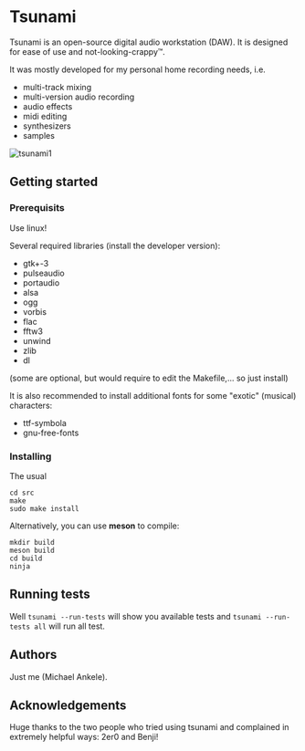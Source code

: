 # Tsunami

Tsunami is an open-source digital audio workstation (DAW). It is designed for ease of use and not-looking-crappy™.

It was mostly developed for my personal home recording needs, i.e.
 * multi-track mixing
 * multi-version audio recording
 * audio effects
 * midi editing
 * synthesizers
 * samples

![tsunami1](https://user-images.githubusercontent.com/6715031/58601128-cc391680-8287-11e9-9a9f-3db9e57f763b.png)

## Getting started

### Prerequisits

Use linux!

Several required libraries (install the developer version):
* gtk+-3
* pulseaudio
* portaudio
* alsa
* ogg
* vorbis
* flac
* fftw3
* unwind
* zlib
* dl

(some are optional, but would require to edit the Makefile,... so just install)


It is also recommended to install additional fonts for some "exotic" (musical) characters:
* ttf-symbola
* gnu-free-fonts


### Installing

The usual
```
cd src
make
sudo make install
```

Alternatively, you can use **meson** to compile:
```
mkdir build
meson build
cd build
ninja
```

## Running tests

Well `tsunami --run-tests` will show you available tests and `tsunami --run-tests all` will run all test.


## Authors

Just me (Michael Ankele).

## Acknowledgements

Huge thanks to the two people who tried using tsunami and complained in extremely helpful ways: 2er0 and Benji!

